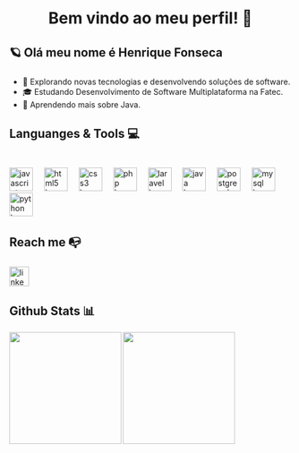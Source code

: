 

<h1 align="center">Bem vindo ao meu perfil! 👋</h1>

###

  <h2 align="left">🪐 Olá meu nome é Henrique Fonseca</h2>

###
- 🤔 Explorando novas tecnologias e desenvolvendo soluções de software.
- 🎓 Estudando Desenvolvimento de Software Multiplataforma na Fatec.
- 📖 Aprendendo mais sobre Java.


###

<h2 align="left">Languanges & Tools 💻</h2>

###

<br clear="both">

<div align="left">
  <img src="https://skillicons.dev/icons?i=js" height="42" alt="javascript logo"  />
  <img width="12" />
  <img src="https://skillicons.dev/icons?i=html" height="42" alt="html5 logo"  />
  <img width="12" />
  <img src="https://skillicons.dev/icons?i=css" height="42" alt="css3 logo"  />
  <img width="12" />
  <img src="https://skillicons.dev/icons?i=php" height="42" alt="php logo"  />
  <img width="12" />
  <img src="https://skillicons.dev/icons?i=laravel" height="42" alt="laravel logo"  />
  <img width="12" />
  <img src="https://skillicons.dev/icons?i=java" height="42" alt="java logo"  />
  <img width="12" />
  <img src="https://skillicons.dev/icons?i=postgres" height="42" alt="postgresql logo"  />
  <img width="12" />
  <img src="https://cdn.jsdelivr.net/gh/devicons/devicon/icons/mysql/mysql-original.svg" height="42" alt="mysql logo"  />
  <img width="12" />
  <img src="https://cdn.jsdelivr.net/gh/devicons/devicon/icons/python/python-original.svg" height="42" alt="python logo"  />
  <img width="12" />
</div>

###

<p align="left"></p>

###

<h2 align="left">Reach me 📭</h2>

###

<div align="left">
<a href="https://www.linkedin.com/in/henriqfonseca/">
    <img src="https://img.shields.io/static/v1?message=LinkedIn&logo=linkedin&label=&color=0077B5&logoColor=white&labelColor=&style=for-the-badge" height="35" alt="linkedin logo"/>
  </a>
</div>

###

<h2 align="left">Github Stats 📊</h2>
      <p align="center">
          <a href="https://github.com/anuraghazra/github-readme-stats">
              <img height=200 align="left" src="https://github-readme-stats.vercel.app/api?username=henrique-fonseca&theme=dark" />
          </a>
          <a href="https://github.com/anuraghazra/convoychat">
              <img height=200 align="left" src="https://github-readme-stats.vercel.app/api/top-langs?username=henrique-fonseca&layout=compact&langs_count=8&card_width=320&theme=dark" />
          </a>
      </p>
